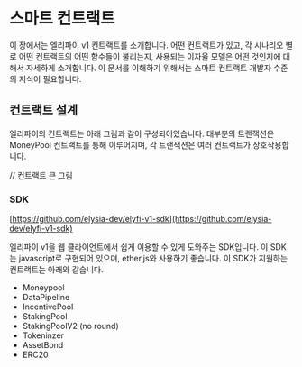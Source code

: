 # 스마트 컨트랙트

이 장에서는 엘리파이 v1 컨트랙트를 소개합니다. 어떤 컨트랙트가 있고, 각 시나리오 별로 어떤 컨트랙트의 어떤 함수들이 불리는지, 사용되는 이자율 모델은 어떤 것인지에 대해서 자세하게 소개합니다. 이 문서를 이해하기 위해서는 스마트 컨트랙트 개발자 수준의 지식이 필요합니다.

## 컨트랙트 설계

엘리파이의 컨트랙트는 아래 그림과 같이 구성되어있습니다. 대부분의 트랜잭션은 MoneyPool 컨트랙트를 통해 이루어지며, 각 트랜잭션은 여러 컨트랙트가 상호작용합니다.

// 컨트랙트 큰 그림

### SDK

[https://github.com/elysia-dev/elyfi-v1-sdk](https://github.com/elysia-dev/elyfi-v1-sdk)

엘리파이 v1을 웹 클라이언트에서 쉽게 이용할 수 있게 도와주는 SDK입니다. 이 SDK는 javascript로 구현되어 있으며, ether.js와 사용하기 좋습니다. 이 SDK가 지원하는 컨트랙트는 아래와 같습니다. 

- Moneypool
- DataPipeline
- IncentivePool
- StakingPool
- StakingPoolV2 (no round)
- Tokeninzer
- AssetBond
- ERC20